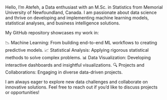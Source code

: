 Hello, I’m Atefeh, a Data enthusiast with an M.Sc. in Statistics from Memorial University of Newfoundland, Canada. I am passionate about data science and thrive on developing and implementing machine learning models, statistical analyses, and business intelligence solutions.

My GitHub repository showcases my work in:

📉 Machine Learning: From building end-to-end ML workflows to creating predictive models.
📈 Statistical Analysis: Applying rigorous statistical methods to solve complex problems.
📊 Data Visualization: Developing interactive dashboards and insightful visualizations.
🔍 Projects and Collaborations: Engaging in diverse data-driven projects.

I am always eager to explore new data challenges and collaborate on innovative solutions. Feel free to reach out if you’d like to discuss projects or opportunities!

<!---
akheirollahi/akheirollahi is a ✨ special ✨ repository because its `README.md` (this file) appears on your GitHub profile.
You can click the Preview link to take a look at your changes.
--->
